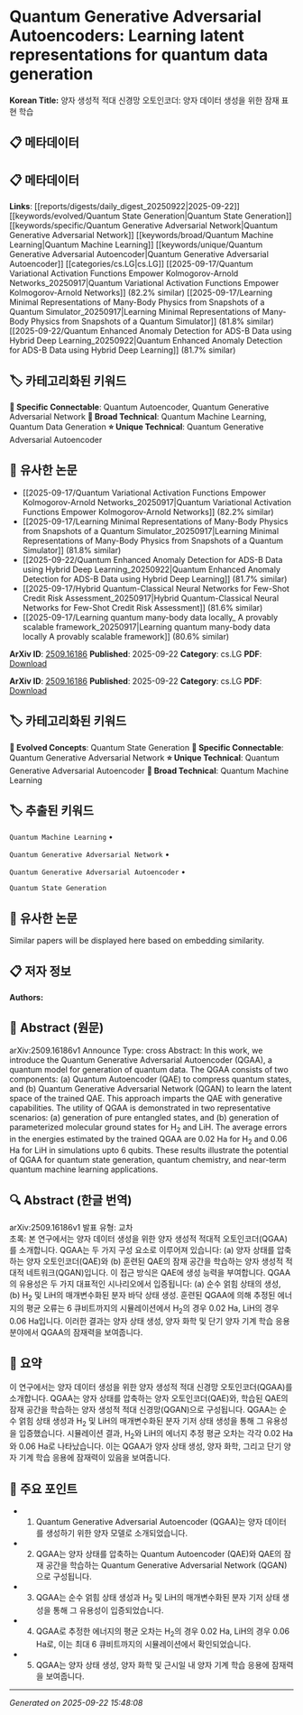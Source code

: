 # Quantum Generative Adversarial Autoencoders: Learning latent representations for quantum data generation

**Korean Title:** 양자 생성적 적대 신경망 오토인코더: 양자 데이터 생성을 위한 잠재 표현 학습

## 📋 메타데이터

## 📋 메타데이터

**Links**: [[reports/digests/daily_digest_20250922|2025-09-22]] [[keywords/evolved/Quantum State Generation|Quantum State Generation]] [[keywords/specific/Quantum Generative Adversarial Network|Quantum Generative Adversarial Network]] [[keywords/broad/Quantum Machine Learning|Quantum Machine Learning]] [[keywords/unique/Quantum Generative Adversarial Autoencoder|Quantum Generative Adversarial Autoencoder]] [[categories/cs.LG|cs.LG]] [[2025-09-17/Quantum Variational Activation Functions Empower Kolmogorov-Arnold Networks_20250917|Quantum Variational Activation Functions Empower Kolmogorov-Arnold Networks]] (82.2% similar) [[2025-09-17/Learning Minimal Representations of Many-Body Physics from Snapshots of a Quantum Simulator_20250917|Learning Minimal Representations of Many-Body Physics from Snapshots of a Quantum Simulator]] (81.8% similar) [[2025-09-22/Quantum Enhanced Anomaly Detection for ADS-B Data using Hybrid Deep Learning_20250922|Quantum Enhanced Anomaly Detection for ADS-B Data using Hybrid Deep Learning]] (81.7% similar)

## 🏷️ 카테고리화된 키워드
**🔗 Specific Connectable**: Quantum Autoencoder, Quantum Generative Adversarial Network
**🔬 Broad Technical**: Quantum Machine Learning, Quantum Data Generation
**⭐ Unique Technical**: Quantum Generative Adversarial Autoencoder
## 🔗 유사한 논문
- [[2025-09-17/Quantum Variational Activation Functions Empower Kolmogorov-Arnold Networks_20250917|Quantum Variational Activation Functions Empower Kolmogorov-Arnold Networks]] (82.2% similar)
- [[2025-09-17/Learning Minimal Representations of Many-Body Physics from Snapshots of a Quantum Simulator_20250917|Learning Minimal Representations of Many-Body Physics from Snapshots of a Quantum Simulator]] (81.8% similar)
- [[2025-09-22/Quantum Enhanced Anomaly Detection for ADS-B Data using Hybrid Deep Learning_20250922|Quantum Enhanced Anomaly Detection for ADS-B Data using Hybrid Deep Learning]] (81.7% similar)
- [[2025-09-17/Hybrid Quantum-Classical Neural Networks for Few-Shot Credit Risk Assessment_20250917|Hybrid Quantum-Classical Neural Networks for Few-Shot Credit Risk Assessment]] (81.6% similar)
- [[2025-09-17/Learning quantum many-body data locally_ A provably scalable framework_20250917|Learning quantum many-body data locally A provably scalable framework]] (80.6% similar)


**ArXiv ID**: [2509.16186](https://arxiv.org/abs/2509.16186)
**Published**: 2025-09-22
**Category**: cs.LG
**PDF**: [Download](https://arxiv.org/pdf/2509.16186.pdf)


**ArXiv ID**: [2509.16186](https://arxiv.org/abs/2509.16186)
**Published**: 2025-09-22
**Category**: cs.LG
**PDF**: [Download](https://arxiv.org/pdf/2509.16186.pdf)

## 🏷️ 카테고리화된 키워드
**🚀 Evolved Concepts**: Quantum State Generation
**🔗 Specific Connectable**: Quantum Generative Adversarial Network
**⭐ Unique Technical**: Quantum Generative Adversarial Autoencoder
**🔬 Broad Technical**: Quantum Machine Learning

## 🏷️ 추출된 키워드



`Quantum Machine Learning` • 

`Quantum Generative Adversarial Network` • 

`Quantum Generative Adversarial Autoencoder` • 

`Quantum State Generation`



## 🔗 유사한 논문

Similar papers will be displayed here based on embedding similarity.

## 📋 저자 정보

**Authors:** 

## 📄 Abstract (원문)

arXiv:2509.16186v1 Announce Type: cross 
Abstract: In this work, we introduce the Quantum Generative Adversarial Autoencoder (QGAA), a quantum model for generation of quantum data. The QGAA consists of two components: (a) Quantum Autoencoder (QAE) to compress quantum states, and (b) Quantum Generative Adversarial Network (QGAN) to learn the latent space of the trained QAE. This approach imparts the QAE with generative capabilities. The utility of QGAA is demonstrated in two representative scenarios: (a) generation of pure entangled states, and (b) generation of parameterized molecular ground states for H$_2$ and LiH. The average errors in the energies estimated by the trained QGAA are 0.02 Ha for H$_2$ and 0.06 Ha for LiH in simulations upto 6 qubits. These results illustrate the potential of QGAA for quantum state generation, quantum chemistry, and near-term quantum machine learning applications.

## 🔍 Abstract (한글 번역)

arXiv:2509.16186v1 발표 유형: 교차  
초록: 본 연구에서는 양자 데이터 생성을 위한 양자 생성적 적대적 오토인코더(QGAA)를 소개합니다. QGAA는 두 가지 구성 요소로 이루어져 있습니다: (a) 양자 상태를 압축하는 양자 오토인코더(QAE)와 (b) 훈련된 QAE의 잠재 공간을 학습하는 양자 생성적 적대적 네트워크(QGAN)입니다. 이 접근 방식은 QAE에 생성 능력을 부여합니다. QGAA의 유용성은 두 가지 대표적인 시나리오에서 입증됩니다: (a) 순수 얽힘 상태의 생성, (b) H$_2$ 및 LiH의 매개변수화된 분자 바닥 상태 생성. 훈련된 QGAA에 의해 추정된 에너지의 평균 오류는 6 큐비트까지의 시뮬레이션에서 H$_2$의 경우 0.02 Ha, LiH의 경우 0.06 Ha입니다. 이러한 결과는 양자 상태 생성, 양자 화학 및 단기 양자 기계 학습 응용 분야에서 QGAA의 잠재력을 보여줍니다.

## 📝 요약

이 연구에서는 양자 데이터 생성을 위한 양자 생성적 적대 신경망 오토인코더(QGAA)를 소개합니다. QGAA는 양자 상태를 압축하는 양자 오토인코더(QAE)와, 학습된 QAE의 잠재 공간을 학습하는 양자 생성적 적대 신경망(QGAN)으로 구성됩니다. QGAA는 순수 얽힘 상태 생성과 H$_2$ 및 LiH의 매개변수화된 분자 기저 상태 생성을 통해 그 유용성을 입증했습니다. 시뮬레이션 결과, H$_2$와 LiH의 에너지 추정 평균 오차는 각각 0.02 Ha와 0.06 Ha로 나타났습니다. 이는 QGAA가 양자 상태 생성, 양자 화학, 그리고 단기 양자 기계 학습 응용에 잠재력이 있음을 보여줍니다.

## 🎯 주요 포인트


- 1. Quantum Generative Adversarial Autoencoder (QGAA)는 양자 데이터를 생성하기 위한 양자 모델로 소개되었습니다.

- 2. QGAA는 양자 상태를 압축하는 Quantum Autoencoder (QAE)와 QAE의 잠재 공간을 학습하는 Quantum Generative Adversarial Network (QGAN)으로 구성됩니다.

- 3. QGAA는 순수 얽힘 상태 생성과 H$_2$ 및 LiH의 매개변수화된 분자 기저 상태 생성을 통해 그 유용성이 입증되었습니다.

- 4. QGAA로 추정한 에너지의 평균 오차는 H$_2$의 경우 0.02 Ha, LiH의 경우 0.06 Ha로, 이는 최대 6 큐비트까지의 시뮬레이션에서 확인되었습니다.

- 5. QGAA는 양자 상태 생성, 양자 화학 및 근시일 내 양자 기계 학습 응용에 잠재력을 보여줍니다.


---

*Generated on 2025-09-22 15:48:08*